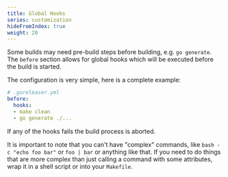 ```yaml
---
title: Global Hooks
series: customization
hideFromIndex: true
weight: 20
---
```


Some builds may need pre-build steps before building, e.g. `go generate`.
The `before` section allows for global hooks which will be executed before
the build is started.

The configuration is very simple, here is a complete example:

```yml
# .goreleaser.yml
before:
  hooks:
  - make clean
  - go generate ./...
```

If any of the hooks fails the build process is aborted.

It is important to note that you can't have "complex" commands, like
`bash -c "echo foo bar"` or `foo | bar` or anything like that. If you need
to do things that are more complex than just calling a command with some
attributes, wrap it in a shell script or into your `Makefile`.
